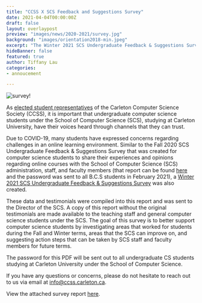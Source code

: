```yaml
---
title: "CCSS X SCS Feedback and Suggestions Survey"
date: 2021-04-04T00:00:00Z
draft: false
layout: overlaypost
preview: "images/news/2020-2021/survey.jpg"
background: "images/orientation2018-min.jpeg"
excerpt: "The Winter 2021 SCS Undergraduate Feedback & Suggestions Survey has been completed and we're here to share the results."
hideBanner: false
featured: true
author: Tiffany Lau
categories:
- annoucement

---
```


![survey!](/ccss-website/images/news/2020-2021/survey.jpg)

As [elected student representatives](/about/team/) of the Carleton Computer Science Society (CCSS), it is important that undergraduate computer science students under the School of Computer Science (SCS), studying at Carleton University, have their voices heard through channels that they can trust.

Due to COVID-19, many students have expressed concerns regarding challenges in an online learning environment. Similar to the Fall 2020 SCS Undergraduate Feedback & Suggestions Survey that was created for computer science students to share their experiences and opinions regarding online courses with the School of Computer Science (SCS) administration, staff, and faculty members (that report can be found [here](http://ccss.carleton.ca/community/news/blog/feedback-and-suggestions-survey/) and the password was sent to all B.C.S students in February 2021), a [Winter 2021 SCS Undergraduate Feedback & Suggestions Survey](http://ccss.carleton.ca/community/news/blog/winter-feedback-and-suggestions-survey/) was also created.

These data and testimonials were compiled into this report and was sent to the Director of the SCS. A copy of this report without the original testimonials are made available to the teaching staff and general computer science students under the SCS. The goal of this survey is to better support computer science students by investigating areas that worked for students during the Fall and Winter terms, areas that the SCS can improve on, and suggesting action steps that can be taken by SCS staff and faculty members for future terms.

The password for this PDF will be sent out to all undergraduate CS students studying at Carleton University under the School of Computer Science.

If you have any questions or concerns, please do not hesitate to reach out to us via email at info@ccss.carleton.ca.

View the attached survey report [here](/pdfs/2020-2021/winter_feedback_survey.pdf).
